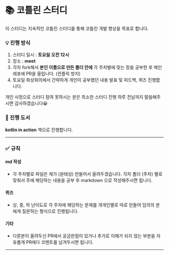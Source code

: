 # 📚 코틀린 스터디
이 스터디는 지속적인 코틀린 스터디를 통해 코틀린 개발 향상을 목표로 합니다.

### 💡 진행 방식
1. 스터디 일시 : **토요일 오전 12시**
2. 장소 : **meet**
3. 각자 fork해서 **본인 이름으로 만든 폴더 안에** 각 주차별에 맞는 장을 공부한 후 메인 레포에 PR을 올립니다. (컨플릭 방지)
4. 토요일 화상회의에서 간략하게 개인이 공부했던 내용 발표 및 피드백, 퀴즈 진행합니다. 
 
개인 사정으로 스터디 참여 못하시는 분은 최소한 스터디 진행 하루 전날까지 말씀해주시면 감사하겠습니다😀

### :closed_book: 진행 도서
**kotlin in action** 책으로 진행합니다.

---
### ✅ 규칙
#### md 작성
- 각 주차별로 파일은 제가 (윤태성) 만들어서 올려두겠습니다. 각자 폴더 (주차) 별로 맞춰서
주에 해당하는 내용을 공부 후 markdown 으로 작성해주시면 됩니다.
#### 퀴즈
- 상, 중, 하 난이도로 각 주차에 해당하는 문제를 개개인별로 따로 만들어 임의의 분에게 질문하는
형식으로 진행됩니다.
#### 기타
- 다른분이 올려두신 PR에서 궁금한점이 있거나 추가로 이해가 되지 않는 부분을 자유롭게 PR에다
코멘트를 남겨두시면 됩니다.
---

